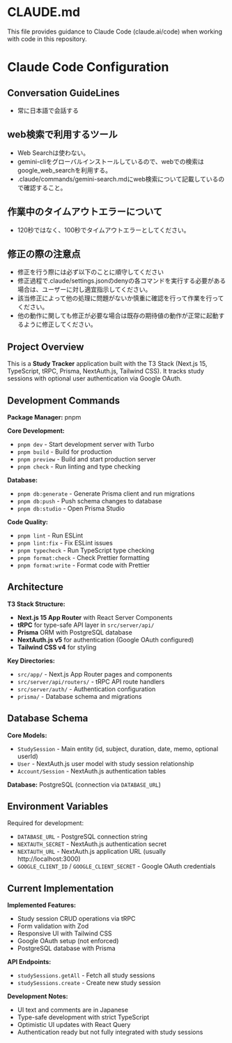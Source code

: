 # CLAUDE.md

This file provides guidance to Claude Code (claude.ai/code) when working with code in this repository.

# Claude Code Configuration
## Conversation GuideLines
- 常に日本語で会話する

## web検索で利用するツール
- Web Searchは使わない。
- gemini-cliをグローバルインストールしているので、webでの検索はgoogle_web_searchを利用する。
- .claude/commands/gemini-search.mdにweb検索について記載しているので確認すること。

## 作業中のタイムアウトエラーについて
- 120秒ではなく、100秒でタイムアウトエラーとしてください。

## 修正の際の注意点
- 修正を行う際には必ず以下のことに順守してください
- 修正過程で.claude/settings.jsonのdenyの各コマンドを実行する必要がある場合は、ユーザーに対し適宜指示してください。
- 該当修正によって他の処理に問題がないか慎重に確認を行って作業を行ってください。
- 他の動作に関しても修正が必要な場合は既存の期待値の動作が正常に起動するように修正してください。

## Project Overview
This is a **Study Tracker** application built with the T3 Stack (Next.js 15, TypeScript, tRPC, Prisma, NextAuth.js, Tailwind CSS). It tracks study sessions with optional user authentication via Google OAuth.

## Development Commands

**Package Manager:** pnpm

**Core Development:**
- `pnpm dev` - Start development server with Turbo
- `pnpm build` - Build for production
- `pnpm preview` - Build and start production server
- `pnpm check` - Run linting and type checking

**Database:**
- `pnpm db:generate` - Generate Prisma client and run migrations
- `pnpm db:push` - Push schema changes to database
- `pnpm db:studio` - Open Prisma Studio

**Code Quality:**
- `pnpm lint` - Run ESLint
- `pnpm lint:fix` - Fix ESLint issues
- `pnpm typecheck` - Run TypeScript type checking
- `pnpm format:check` - Check Prettier formatting
- `pnpm format:write` - Format code with Prettier

## Architecture

**T3 Stack Structure:**
- **Next.js 15 App Router** with React Server Components
- **tRPC** for type-safe API layer in `src/server/api/`
- **Prisma** ORM with PostgreSQL database
- **NextAuth.js v5** for authentication (Google OAuth configured)
- **Tailwind CSS v4** for styling

**Key Directories:**
- `src/app/` - Next.js App Router pages and components
- `src/server/api/routers/` - tRPC API route handlers
- `src/server/auth/` - Authentication configuration
- `prisma/` - Database schema and migrations

## Database Schema

**Core Models:**
- `StudySession` - Main entity (id, subject, duration, date, memo, optional userId)
- `User` - NextAuth.js user model with study session relationship
- `Account/Session` - NextAuth.js authentication tables

**Database:** PostgreSQL (connection via `DATABASE_URL`)

## Environment Variables

Required for development:
- `DATABASE_URL` - PostgreSQL connection string
- `NEXTAUTH_SECRET` - NextAuth.js authentication secret
- `NEXTAUTH_URL` - NextAuth.js application URL (usually http://localhost:3000)
- `GOOGLE_CLIENT_ID` / `GOOGLE_CLIENT_SECRET` - Google OAuth credentials

## Current Implementation

**Implemented Features:**
- Study session CRUD operations via tRPC
- Form validation with Zod
- Responsive UI with Tailwind CSS
- Google OAuth setup (not enforced)
- PostgreSQL database with Prisma

**API Endpoints:**
- `studySessions.getAll` - Fetch all study sessions
- `studySessions.create` - Create new study session

**Development Notes:**
- UI text and comments are in Japanese
- Type-safe development with strict TypeScript
- Optimistic UI updates with React Query
- Authentication ready but not fully integrated with study sessions